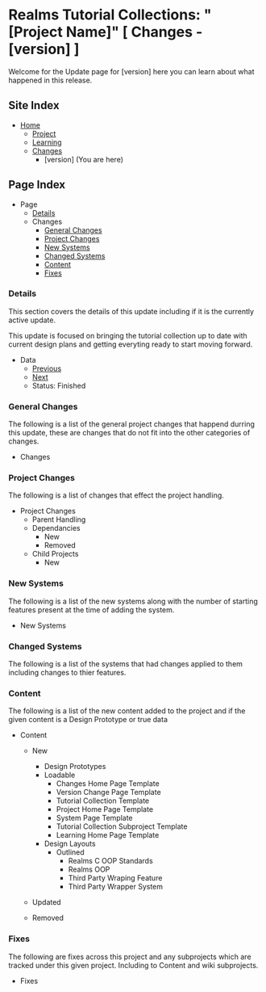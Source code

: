[Page]:link

[Page Home]:link
[Page Proj Home]:link
[Page Learn Home]:link
[Page Changes Home]:link

[Page Change Previous]:link
[Page Change Next]:link

[Sec Details]:[page]#details
[Sec General]:[page]#general-changes
[Sec Proj]:[page]#project-changes
[Sec NewSys]:[page]#new-systems
[Sec ChangedSys]:[page]#changed-systems
[Sec Content]:[page]#content-changes
[Sec Fixes]:[page]#fixes


# Realms Tutorial Collections: "[Project Name]" [ Changes - [version] ]

Welcome for the Update page for [version] here you can learn about what happened in this release.

## Site Index

- [Home][Page Home]
	- [Project][Page Proj Home]
	- [Learning][Page Learn Home]
	- [Changes][Page Changes Home]
		- [version] (You are here)

## Page Index

- Page
	- [Details][Sec Details]
	- Changes
		- [General Changes][Sec General]
		- [Project Changes][Sec Proj]
		- [New Systems][Sec NewSys]
		- [Changed Systems][Sec ChangedSys]
		- [Content][Sec Content]
		- [Fixes][Sec Fixes]

### Details

This section covers the details of this update including if it is the currently active update.

This update is focused on bringing the tutorial collection up to date with current design plans and getting everyting ready to start moving forward.

- Data
	- [Previous][Page Change Previous]
	- [Next][Page Change Next]
	- Status: Finished

### General Changes

The following is a list of the general project changes that happend durring this update, these are changes that do not fit into the other categories of changes.

- Changes

### Project Changes

The following is a list of changes that effect the project handling.

- Project Changes
	- Parent Handling
	- Dependancies
		- New
		- Removed
	- Child Projects
		- New

### New Systems

The following is a list of the new systems along with the number of starting features present at the time of adding the system.

- New Systems

### Changed Systems

The following is a list of the systems that had changes applied to them including changes to thier features.

### Content

The following is a list of the new content added to the project and if the given content is a Design Prototype or true data

- Content
	- New
		- Design Prototypes
		- Loadable
			- Changes Home Page Template
			- Version Change Page Template
			- Tutorial Collection Template
			- Project Home Page Template
			- System Page Template
			- Tutorial Collection Subproject Template
			- Learning Home Page Template
		- Design Layouts
			- Outlined
				- Realms C OOP Standards
				- Realms OOP
				- Third Party Wraping Feature
				- Third Party Wrapper System
				
	- Updated
	- Removed

### Fixes

The following are fixes across this project and any subprojects which are tracked under this given project. Including to Content and wiki subprojects.

- Fixes
